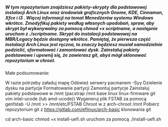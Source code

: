 ##### W tym repozytorium znajdziesz pakiety-skrypty dla podstawowej instalacji Arch Linux oraz środowisk graficznych Gnome, KDE, Cinnamon, Xfce i i3 . Więcej informacji na temat Menedżerów systemu Windows wkrótce. Zmodyfikuj pakiety według własnych upodobań, spraw, aby skrypt był wykonywalny za pomocą chmod +x scriptname, a następnie uruchom z ./scriptname. Skrypt do instalacji podstawowej na MBR/Legacy będzie dostępny wkrótce. Pamiętaj, że pierwsza część instalacji Arch Linux jest ręczna, to znaczy będziesz musiał samodzielnie podzielić, sformatować i zamontować dysk. Zainstaluj pakiety podstawowe i upewnij się, że zawierasz git, abyś mógł sklonować repozytorium w chroot.

Małe podsumowanie:

W razie potrzeby załaduj mapę
Odśwież serwery pacmanem -Syy
Dzielenie dysku na partycje
Formatowanie partycji
Zamontuj partycje
Zainstaluj pakiety podstawowe w /mnt (pacstrap /mnt base linux linux-firmware git vim intel-ucode (lub amd-ucode))
Wygeneruj plik FSTAB za pomocą genfstab -U /mnt >> /mnt/etc/FSTAB
Chroot w z arch-chroot /mnt
Pobierz repozytorium git z https://gitlab.com/eflinux/arch-basic klonowania git

cd arch-basic
chmod +x install-uefi.sh
uruchom za pomocą ./install-uefi.sh
